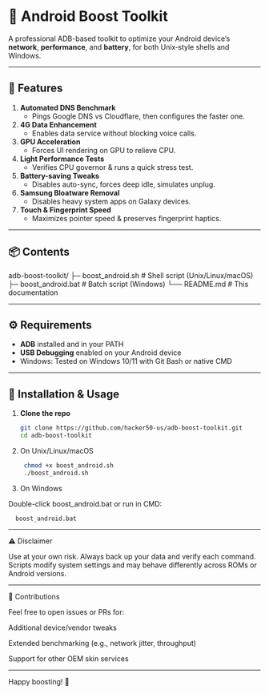 # 📱 Android Boost Toolkit

A professional ADB-based toolkit to optimize your Android device’s **network**, **performance**, and **battery**, for both Unix‐style shells and Windows.

---

## 📝 Features

1. **Automated DNS Benchmark**  
   - Pings Google DNS vs Cloudflare, then configures the faster one.
2. **4G Data Enhancement**  
   - Enables data service without blocking voice calls.
3. **GPU Acceleration**  
   - Forces UI rendering on GPU to relieve CPU.
4. **Light Performance Tests**  
   - Verifies CPU governor & runs a quick stress test.
5. **Battery-saving Tweaks**  
   - Disables auto-sync, forces deep idle, simulates unplug.
6. **Samsung Bloatware Removal**  
   - Disables heavy system apps on Galaxy devices.
7. **Touch & Fingerprint Speed**  
   - Maximizes pointer speed & preserves fingerprint haptics.

---

## 📦 Contents 
adb-boost-toolkit/ ├─ boost_android.sh     # Shell script (Unix/Linux/macOS)
                                  ├─ boost_android.bat    # Batch script (Windows) └── README.md            # This documentation

---

## ⚙️ Requirements

- **ADB** installed and in your PATH  
- **USB Debugging** enabled on your Android device  
- Windows: Tested on Windows 10/11 with Git Bash or native CMD  

---

## 🚀 Installation & Usage

1. **Clone the repo**  
   ```bash
   git clone https://github.com/hacker50-us/adb-boost-toolkit.git
   cd adb-boost-toolkit 

2. On Unix/Linux/macOS

    ```bash
     chmod +x boost_android.sh
     ./boost_android.sh


3. On Windows

Double-click boost_android.bat or run in CMD:

   
      boost_android.bat




  ---

⚠️ Disclaimer

Use at your own risk. Always back up your data and verify each command. Scripts modify system settings and may behave differently across ROMs or Android versions.


---

🤝 Contributions

Feel free to open issues or PRs for:

Additional device/vendor tweaks

Extended benchmarking (e.g., network jitter, throughput)

Support for other OEM skin services



---

Happy boosting! 🚀
